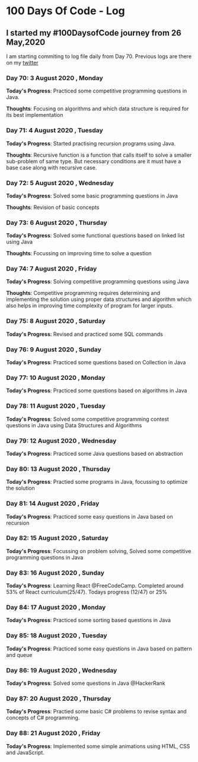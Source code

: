 # 100 Days Of Code - Log
<!--
### Day 0: February 30, 2016 (Example 1)
##### (delete me or comment me out)

**Today's Progress**: Fixed CSS, worked on canvas functionality for the app.

**Thoughts:** I really struggled with CSS, but, overall, I feel like I am slowly getting better at it. Canvas is still new for me, but I managed to figure out some basic functionality.

**Link to work:** [Calculator App](http://www.example.com)

### Day 0: February 30, 2016 (Example 2)
##### (delete me or comment me out)

**Today's Progress**: Fixed CSS, worked on canvas functionality for the app.

**Thoughts**: I really struggled with CSS, but, overall, I feel like I am slowly getting better at it. Canvas is still new for me, but I managed to figure out some basic functionality.

**Link(s) to work**: [Calculator App](http://www.example.com)


### Day 1: June 27, Monday

**Today's Progress**: I've gone through many exercises on FreeCodeCamp.

**Thoughts** I've recently started coding, and it's a great feeling when I finally solve an algorithm challenge after a lot of attempts and hours spent.

**Link(s) to work**
1. [Find the Longest Word in a String](https://www.freecodecamp.com/challenges/find-the-longest-word-in-a-string)
2. [Title Case a Sentence](https://www.freecodecamp.com/challenges/title-case-a-sentence)
-->
## I started my #100DaysofCode journey from 26 May,2020
I am starting commiting to log file daily from Day 70.
Previous logs are there on my [twitter](https://twitter.com/sidsri99)

### Day 70: 3 August 2020 , Monday

**Today's Progress**: Practiced some competitive programming questions in Java.

**Thoughts**: Focusing on algorithms and which data structure is required for its best implementation

### Day 71: 4 August 2020 , Tuesday

**Today's Progress**: Started practising recursion programs using Java.

**Thoughts**: Recursive function is a function that calls itself to solve a smaller sub-problem of same type. But necessary conditions are it must have a base case along with recursive case.


### Day 72: 5 August 2020 , Wednesday

**Today's Progress**: Solved some basic programming questions in Java

**Thoughts**: Revision of basic concepts


### Day 73: 6 August 2020 , Thursday

**Today's Progress**: Solved some functional questions based on linked list using Java

**Thoughts**: Focussing on improving time to solve a question


### Day 74: 7 August 2020 , Friday

**Today's Progress**: Solving competitive programming questions using Java

**Thoughts**: Competitive programming requires determining and implementing the solution using proper data structures and algorithm which also helps in improving time complexity of program for larger inputs.


### Day 75: 8 August 2020 , Saturday

**Today's Progress**: Revised and practiced some SQL commands



### Day 76: 9 August 2020 , Sunday

**Today's Progress**: Practiced some questions based on Collection in Java


### Day 77: 10 August 2020 , Monday

**Today's Progress**: Practiced some questions based on algorithms in Java



### Day 78: 11 August 2020 , Tuesday

**Today's Progress**: Solved some competitive programming contest questions in Java using Data Structures and Algorithms



### Day 79: 12 August 2020 , Wednesday

**Today's Progress**: Practiced some Java questions based on abstraction


### Day 80: 13 August 2020 , Thursday

**Today's Progress**: Practied some programs in Java, focussing to optimize the solution


### Day 81: 14 August 2020 , Friday

**Today's Progress**: Practiced some easy questions in Java based on recursion


### Day 82: 15 August 2020 , Saturday

**Today's Progress**: Focussing on problem solving, Solved some competitive programming questions in Java


### Day 83: 16 August 2020 , Sunday

**Today's Progress**: Learning React @FreeCodeCamp. Completed around 53% of React curriculum(25/47).
Todays progress (12/47) or 25%


### Day 84: 17 August 2020 , Monday

**Today's Progress**: Practiced some sorting based questions in Java


### Day 85: 18 August 2020 , Tuesday

**Today's Progress**: Practiced some easy questions in Java based on pattern and queue


### Day 86: 19 August 2020 , Wednesday

**Today's Progress**: Solved some questions in Java @HackerRank


### Day 87: 20 August 2020 , Thursday

**Today's Progress**: Practied some basic C# problems to revise syntax and concepts of C# programming.




### Day 88: 21 August 2020 , Friday

**Today's Progress**: Implemented some simple animations using HTML, CSS and JavaScript.
